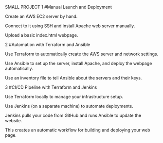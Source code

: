 SMALL PROJECT
1 #Manual Launch and Deployment

  Create an AWS EC2 server by hand.

  Connect to it using SSH and install Apache web server manually.

  Upload a basic index.html webpage.

2 #Automation with Terraform and Ansible

  Use Terraform to automatically create the AWS server and network settings.

  Use Ansible to set up the server, install Apache, and deploy the webpage automatically.

  Use an inventory file to tell Ansible about the servers and their keys.

3 #CI/CD Pipeline with Terraform and Jenkins

  Use Terraform locally to manage your infrastructure setup.

  Use Jenkins (on a separate machine) to automate deployments.

  Jenkins pulls your code from GitHub and runs Ansible to update the website.

  This creates an automatic workflow for building and deploying your web page.


